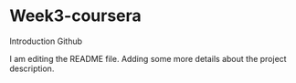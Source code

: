 # Week3-coursera
Introduction Github

I am editing the README file. Adding some more details about the project description.
